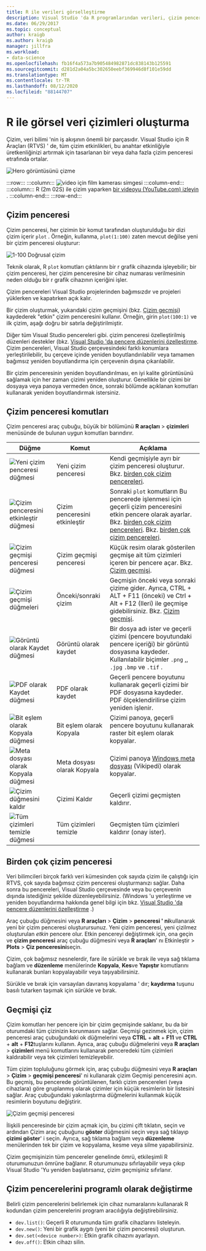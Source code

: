 ```yaml
---
title: R ile verileri görselleştirme
description: Visual Studio 'da R programlarından verileri, çizim pencerelerini kullanarak çizdirme.
ms.date: 06/29/2017
ms.topic: conceptual
author: kraigb
ms.author: kraigb
manager: jillfra
ms.workload:
- data-science
ms.openlocfilehash: fb16f4a573a7b905484982871dc838143b125591
ms.sourcegitcommit: d281d2a04a5bc302650eebf369946d8f101e59dd
ms.translationtype: MT
ms.contentlocale: tr-TR
ms.lasthandoff: 08/12/2020
ms.locfileid: "88144707"
---
```

# <a name="create-visual-data-plots-with-r"></a>R ile görsel veri çizimleri oluşturma

Çizim, veri bilimi 'nin iş akışının önemli bir parçasıdır. Visual Studio için R Araçları (RTVS) ' de, tüm çizim etkinlikleri, bu anahtar etkinliğiyle üretkenliğinizi artırmak için tasarlanan bir veya daha fazla çizim penceresi etrafında ortalar.

![Hero görüntüsünü çizme](media/plotting-hero-image.png)

:::row:::
    :::column:::
        ![video için film kamerası simgesi](../install/media/video-icon.png "Nasıl yapılacağını görmek için")
    :::column-end:::
    :::column:::
        R (2m 02S) ile çizim yaparken [bir videoyu (YouTube.com) izleyin](https://www.youtube.com/watch?v=ZTbKmz5RSgY) .
    :::column-end:::
:::row-end:::

## <a name="the-plot-window"></a>Çizim penceresi

Çizim penceresi, her çizimin bir komut tarafından oluşturulduğu bir dizi çizim içerir `plot` . Örneğin, kullanma, `plot(1:100)` zaten mevcut değilse yeni bir çizim penceresi oluşturur:

![1-100 Doğrusal çizim](media/plotting-1-to-100.png)

Teknik olarak, R `plot` komutları çıktılarını bir r grafik cihazında işleyebilir; bir çizim penceresi, her çizim penceresine bir cihaz numarası verilmesinin neden olduğu bir r grafik cihazının içeriğini işler.

Çizim pencereleri Visual Studio projelerinden bağımsızdır ve projeleri yüklerken ve kapatırken açık kalır.

Bir çizim oluşturmak, yukarıdaki çizim geçmişini (bkz. [Çizim geçmişi](#plot-history)) kaydederek "etkin" çizim penceresini kullanır. Örneğin, girin `plot(100:1)` ve ilk çizim, aşağı doğru bir satırla değiştirilmiştir.

Diğer tüm Visual Studio pencereleri gibi. çizim penceresi özelleştirilmiş düzenleri destekler (bkz. [Visual Studio 'da pencere düzenlerini özelleştirme](../ide/customizing-window-layouts-in-visual-studio.md). Çizim pencereleri, Visual Studio çerçevesindeki farklı konumlara yerleştirilebilir, bu çerçeve içinde yeniden boyutlandırılabilir veya tamamen bağımsız yeniden boyutlandırma için çerçevenin dışına çıkarılabilir.

Bir çizim penceresinin yeniden boyutlandırılması, en iyi kalite görüntüsünü sağlamak için her zaman çizimi yeniden oluşturur. Genellikle bir çizimi bir dosyaya veya panoya vermeden önce, sonraki bölümde açıklanan komutları kullanarak yeniden boyutlandırmak istersiniz.

## <a name="plot-window-commands"></a>Çizim penceresi komutları

Çizim penceresi araç çubuğu, büyük bir bölümünü **R araçları**  >  **çizimleri** menüsünde de bulunan uygun komutları barındırır.

| Düğme | Komut | Açıklama |
| --- | --- | --- |
| ![Yeni çizim penceresi düğmesi](media/plotting-toolbar-01-new-plot-window.png) | Yeni çizim penceresi | Kendi geçmişiyle ayrı bir çizim penceresi oluşturur. Bkz. [birden çok çizim pencereleri](#multiple-plot-windows). |
| ![Çizim penceresini etkinleştir düğmesi](media/plotting-toolbar-02-activate-plot-window.png) | Çizim penceresini etkinleştir | Sonraki `plot` komutların Bu pencerede işlenmesi için geçerli çizim penceresini etkin pencere olarak ayarlar. Bkz. [birden çok çizim pencereleri](#multiple-plot-windows). Bkz. [birden çok çizim pencereleri](#multiple-plot-windows). |
| ![Çizim geçmişi penceresi düğmesi](media/plotting-toolbar-03-plot-history.png) | Çizim geçmişi penceresi | Küçük resim olarak gösterilen geçmişe ait tüm çizimleri içeren bir pencere açar. Bkz. [Çizim geçmişi](#plot-history). |
| ![Çizim geçmişi düğmeleri](media/plotting-toolbar-04-plot-history-arrows.png) | Önceki/sonraki çizim |  Geçmişin önceki veya sonraki çizime gider. Ayrıca, CTRL + ALT + F11 (önceki) ve Ctrl + Alt + F12 (Ileri) ile geçmişe gidebilirsiniz. Bkz. [Çizim geçmişi](#plot-history). |
| ![Görüntü olarak Kaydet düğmesi](media/plotting-toolbar-05-save-as-image.png)| Görüntü olarak kaydet | Bir dosya adı ister ve geçerli çizimi (pencere boyutundaki pencere içeriği) bir görüntü dosyasına kaydeder. Kullanılabilir biçimler `.png` ,, `.jpg` `.bmp` ve `.tif` . |
| ![PDF olarak Kaydet düğmesi](media/plotting-toolbar-06-save-as-pdf.png)| PDF olarak kaydet | Geçerli pencere boyutunu kullanarak geçerli çizimi bir PDF dosyasına kaydeder. PDF ölçeklendirilirse çizim yeniden işlenir. |
| ![Bit eşlem olarak Kopyala düğmesi](media/plotting-toolbar-07-copy-as-bitmap.png)| Bit eşlem olarak Kopyala | Çizimi panoya, geçerli pencere boyutunu kullanarak raster bit eşlem olarak kopyalar. |
| ![Meta dosyası olarak Kopyala düğmesi](media/plotting-toolbar-08-copy-as-metafile.png)| Meta dosyası olarak Kopyala | Çizimi panoya [Windows meta dosyası](https://en.wikipedia.org/wiki/Windows_Metafile) (Vikipedi) olarak kopyalar. |
| ![Çizim düğmesini kaldır](media/plotting-toolbar-09-remove-plot.png)| Çizimi Kaldır | Geçerli çizimi geçmişten kaldırır. |
| ![Tüm çizimleri temizle düğmesi](media/plotting-toolbar-10-clear-all-plots.png) | Tüm çizimleri temizle | Geçmişten tüm çizimleri kaldırır (onay ister). |

## <a name="multiple-plot-windows"></a>Birden çok çizim penceresi

Veri bilimcileri birçok farklı veri kümesinden çok sayıda çizim ile çalıştığı için RTVS, çok sayıda bağımsız çizim penceresi oluşturmanızı sağlar. Daha sonra bu pencereleri, Visual Studio çerçevesinde veya bu çerçevenin dışında istediğiniz şekilde düzenleyebilirsiniz. (Windows 'u yerleştirme ve yeniden boyutlandırma hakkında genel bilgi için bkz. [Visual Studio 'da pencere düzenlerini özelleştirme](../ide/customizing-window-layouts-in-visual-studio.md) .)

Araç çubuğu düğmesini veya **R araçları**  >  **Çizim**  >  **penceresi ' ni**kullanarak yeni bir çizim penceresi oluşturursunuz. Yeni çizim penceresi, yeni çizilmez oluşturulan *etkin* pencere olur. Etkin pencereyi değiştirmek için, ona geçin ve **çizim penceresi** araç çubuğu düğmesini veya **R araçları**' nı Etkinleştir  >  **Plots**  >  **Çiz penceresini**seçin.

Çizim, çok bağımsız nesnelerdir, fare ile sürükle ve bırak ile veya sağ tıklama bağlam ve **düzenleme** menülerinde **Kopyala**, **Kes**ve **Yapıştır** komutlarını kullanarak bunları kopyalayabilir veya taşıyabilirsiniz.

Sürükle ve bırak için varsayılan davranış kopyalama ' dır; **kaydırma** tuşunu basılı tutarken taşımak için sürükle ve bırak.

## <a name="plot-history"></a>Geçmişi çiz

Çizim komutları her pencere için bir çizim geçmişinde saklanır, bu da bir oturumdaki tüm çizinizin korunmasını sağlar. Geçmişi gezinmek için, çizim penceresi araç çubuğundaki ok düğmelerini veya **CTRL** + **alt** + **F11** ve **CTRL** + **alt** + **F12**tuşlarını kullanın. Ayrıca, araç çubuğu düğmelerini veya **R araçları**  >  **çizimleri** menü komutlarını kullanarak penceredeki tüm çizimleri kaldırabilir veya tek çizimleri temizleyebilir.

Tüm çizim topluluğunu görmek için, araç çubuğu düğmesini veya **R araçları**  >  **Çizim**  >  **geçmişi penceresi**' ni kullanarak çizim Geçmişi penceresini açın.
Bu geçmiş, bu pencerede görüntülenen, farklı çizim pencereleri (veya cihazlara) göre gruplanmış olarak çizimler için küçük resimlerin bir listesini sağlar. Araç çubuğundaki yakınlaştırma düğmelerini kullanmak küçük resimlerin boyutunu değiştirir.

![Çizim geçmişi penceresi](media/plotting-plot-history-window.png)

İlişkili penceresinde bir çizim açmak için, bu çizimi çift tıklatın, seçin ve ardından Çizim araç çubuğunu **göster** düğmesini seçin veya sağ tıklayıp **çizimi göster**' i seçin. Ayrıca, sağ tıklama bağlam veya **düzenleme** menülerinden tek bir çizim ve kopyalama, kesme veya silme yapabilirsiniz.

Çizim geçmişinizin tüm pencereler genelinde ömrü, etkileşimli R oturumunuzun ömrüne bağlanır. R oturumunuzu sıfırlayabilir veya çıkıp Visual Studio 'Yu yeniden başlatırsanız, çizim geçmişiniz sıfırlanır.

## <a name="programmatically-manipulate-plot-windows"></a>Çizim pencerelerini programlı olarak değiştirme

Belirli çizim pencerelerini belirlemek için cihaz numaralarını kullanarak R kodundan çizim pencerelerini program aracılığıyla değiştirebilirsiniz.

- `dev.list()`: Geçerli R oturumunda tüm grafik cihazlarını listeleyin.
- `dev.new()`: Yeni bir grafik aygıtı (yeni bir çizim penceresi) oluşturun.
- `dev.set(<device number>)`: Etkin grafik cihazını ayarlayın.
- `dev.off()`: Etkin cihazı silin.

